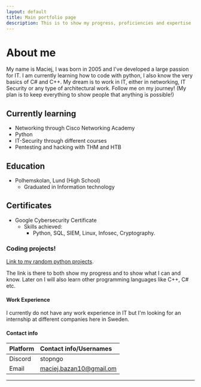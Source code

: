 ```yaml
---
layout: default
title: Main portfolio page
description: This is to show my progress, proficiencies and expertise
---
```



# About me

My name is Maciej, I was born in 2005 and I've developed a large passion for IT. I am currently learning how to code with python, I also know the very basics of C# and C++. My dream is to work in IT, either in networking, IT Security or any type of architectural work. Follow me on my journey! (My plan is to keep everything to show people that anything is possible!)

## Currently learning

* Networking through Cisco Networking Academy
* Python
* IT-Security through different courses
* Pentesting and hacking with THM and HTB

## Education

- Polhemskolan, Lund (High School)
  - Graduated in Information technology

## Certificates

- Google Cybersecurity Certificate
  - Skills achieved:
    - Python, SQL, SIEM, Linux, Infosec, Cryptography.

### Coding projects!

[Link to my random python projects](./python.md).

The link is there to both show my progress and to show what I can and know. Later on I will also learn other programming languages like C++, C# etc.

#### Work Experience

I currently do not have any work experience in IT but I'm looking for an internship at different companies here in Sweden. 

#### Contact info

| Platform     | Contact info/Usernames    | 
|:-------------|:--------------------------|
| Discord      | stopngo                   |
| Email        | maciej.bazan10@gmail.om   |


* * *
